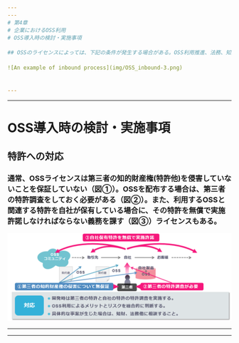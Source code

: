 ```yaml
---
---
# 第4章
# 企業におけるOSS利用
# OSS導入時の検討・実施事項

## OSSのライセンスによっては、下記の条件が発生する場合がある。OSS利用推進、法務、知財他と相談して、利用するOSSのライセンス条件を確認する必要がある。

![An example of inbound process](img/OSS_inbound-3.png)


---
```

---
# OSS導入時の検討・実施事項

## 特許への対応

### 通常、OSSライセンスは第三者の知的財産権(特許他)を侵害していないことを保証していない（図①）。OSSを配布する場合は、第三者の特許調査をしておく必要がある（図②）。また、利用するOSSと関連する特許を自社が保有している場合に、その特許を無償で実施許諾しなければならない義務を課す（図③）ライセンスもある。

![An example of inbound process](img/OSS_inbound-4.png)


---
---
